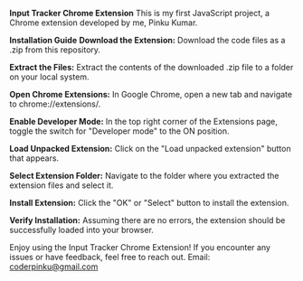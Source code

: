 **Input Tracker Chrome Extension**
This is my first JavaScript project, a Chrome extension developed by me, Pinku Kumar.

**Installation Guide**
**Download the Extension:** Download the code files as a .zip from this repository.

**Extract the Files:** Extract the contents of the downloaded .zip file to a folder on your local system.

**Open Chrome Extensions:** In Google Chrome, open a new tab and navigate to chrome://extensions/.

**Enable Developer Mode:** In the top right corner of the Extensions page, toggle the switch for "Developer mode" to the ON position.

**Load Unpacked Extension:** Click on the "Load unpacked extension" button that appears.

**Select Extension Folder:** Navigate to the folder where you extracted the extension files and select it.

**Install Extension:** Click the "OK" or "Select" button to install the extension.

**Verify Installation:** Assuming there are no errors, the extension should be successfully loaded into your browser.

Enjoy using the Input Tracker Chrome Extension! If you encounter any issues or have feedback, feel free to reach out. Email: coderpinku@gmail.com

